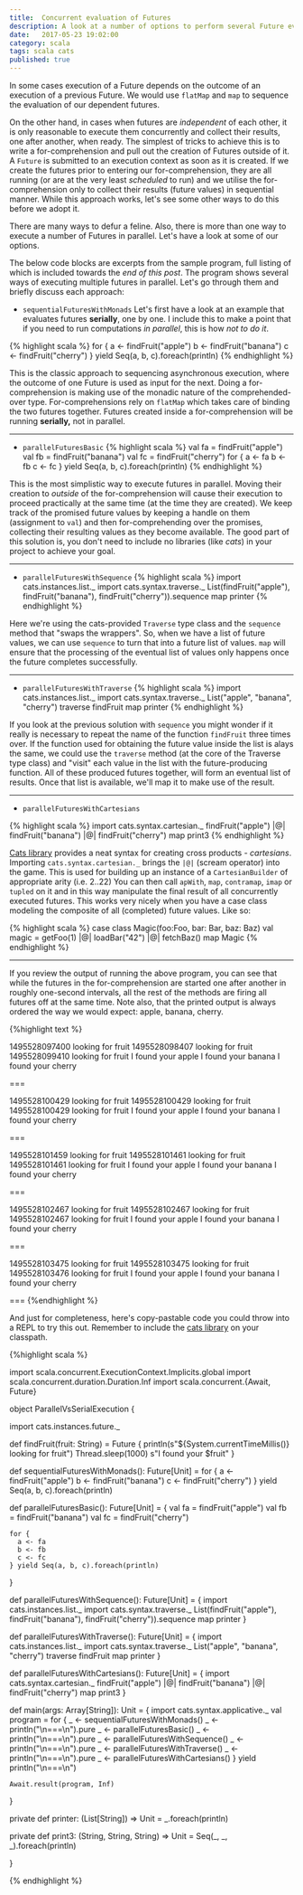 ```yaml
---
title:  Concurrent evaluation of Futures
description: A look at a number of options to perform several Future evaluations concurrently with (and without) help of the cats library.
date:   2017-05-23 19:02:00
category: scala
tags: scala cats
published: true
---
```


In some cases execution of a Future depends on the outcome of an execution of a previous Future. We would use `flatMap` and `map` to sequence the evaluation of our dependent futures.

On the other hand, in cases when futures are _independent_ of each other, it is only reasonable to execute them concurrently and collect their results, one after another, when ready. The simplest of tricks to achieve this is to write a for-comprehension and pull out the creation of Futures outside of it.  A `Future` is submitted to an execution context as soon as it is created. If we create the futures prior to entering our for-comprehension, they are all running (or are at the very least _scheduled_ to run) and we utilise the for-comprehension only to collect their results (future values) in sequential manner. While this approach works, let's see some other ways to do this before we adopt it.

There are many ways to defur a feline. Also, there is more than one way to execute a number of Futures in parallel. Let's have a look at some of our options.




The below code blocks are excerpts from the sample program, full listing of which is included towards the _end of this post_. The program shows several ways of executing multiple futures in parallel. Let's go through them and briefly discuss each approach:

- `sequentialFuturesWithMonads`
Let's first have a look at an example that evaluates futures **serially**, one by one. I include this to make a point that if you need to run computations _in parallel_, this is how _not to do it_.

{% highlight scala %}
for {
  a <- findFruit("apple")
  b <- findFruit("banana")
  c <- findFruit("cherry")
} yield Seq(a, b, c).foreach(println)
{% endhighlight %}

This is the classic approach to sequencing asynchronous execution, where the outcome of one Future is used as input for the next. Doing a for-comprehension is making use of the monadic nature of the comprehended-over type. For-comprehensions rely on `flatMap` which takes care of binding the two futures together. Futures created inside a for-comprehension will be running **serially,** not in parallel.

______

- `parallelFuturesBasic`
{% highlight scala %}
val fa = findFruit("apple")
val fb = findFruit("banana")
val fc = findFruit("cherry")
for {
  a <- fa
  b <- fb
  c <- fc
} yield Seq(a, b, c).foreach(println)
{% endhighlight %}

This is the most simplistic way to execute futures in parallel. Moving their creation to _outside_ of the for-comprehension will cause their execution to proceed practically at the same time (at the time they are created). We keep track of the promised future values by keeping a handle on them (assignment to `val`) and then for-comprehending over the promises, collecting their resulting values as they become available. The good part of this solution is, you don't need to include no libraries (like _cats_) in your project to achieve your goal.

______

- `parallelFuturesWithSequence`
{% highlight scala %}
import cats.instances.list._
import cats.syntax.traverse._
List(findFruit("apple"), findFruit("banana"), findFruit("cherry")).sequence map printer
{% endhighlight %}

Here we're using the cats-provided `Traverse` type class and the `sequence` method that "swaps the wrappers". So, when we have a list of future values, we can use `sequence` to turn that into a future list of values. `map` will ensure that the processing of the eventual list of values only happens once the future completes successfully.

______

- `parallelFuturesWithTraverse`
{% highlight scala %}
import cats.instances.list._
import cats.syntax.traverse._
List("apple", "banana", "cherry") traverse findFruit map printer
{% endhighlight %}

If you look at the previous solution with `sequence` you might wonder if it really is necessary to repeat the name of the function `findFruit` three times over. If the function used for obtaining the future value inside the list is alays the same, we could use the `traverse` method (at the core of the Traverse type class) and "visit" each value in the list with the future-producing function. All of these produced futures together, will form an eventual list of results. Once that list is available, we'll map it to make use of the result.

______

- `parallelFuturesWithCartesians`

{% highlight scala %}
import cats.syntax.cartesian._
findFruit("apple") |@| findFruit("banana") |@| findFruit("cherry") map print3
{% endhighlight %}

[Cats library][1] provides a neat syntax for creating cross products - _cartesians_. Importing `cats.syntax.cartesian._` brings the `|@|` (scream operator) into the game. This is used for building up an instance of a `CartesianBuilder` of appropriate arity (i.e. 2..22) You can then call `apWith`, `map`, `contramap`, `imap` or `tupled` on it and in this way manipulate the final result of all concurrently executed futures. This works very nicely when you have a case class modeling the composite of all (completed) future values. Like so:

{% highlight scala %}
case class Magic(foo:Foo, bar: Bar, baz: Baz)
val magic = getFoo(1) |@| loadBar("42") |@| fetchBaz() map Magic
{% endhighlight %}


______

If you review the output of running the above program, you can see that while the futures in the for-comprehension are started one after another in roughly one-second intervals, all the rest of the methods are firing all futures off at the same time. Note also, that the printed output is always ordered the way we would expect: apple, banana, cherry.

{%highlight text %}

1495528097400 looking for fruit
1495528098407 looking for fruit
1495528099410 looking for fruit
I found your apple
I found your banana
I found your cherry

===

1495528100429 looking for fruit
1495528100429 looking for fruit
1495528100429 looking for fruit
I found your apple
I found your banana
I found your cherry

===

1495528101459 looking for fruit
1495528101461 looking for fruit
1495528101461 looking for fruit
I found your apple
I found your banana
I found your cherry

===

1495528102467 looking for fruit
1495528102467 looking for fruit
1495528102467 looking for fruit
I found your apple
I found your banana
I found your cherry

===

1495528103475 looking for fruit
1495528103475 looking for fruit
1495528103476 looking for fruit
I found your apple
I found your banana
I found your cherry

===
{%endhighlight %}

And just for completeness, here's copy-pastable code you could throw into a REPL to try this out. Remember to include the [cats library][1] on your classpath.

{%highlight scala %}

import scala.concurrent.ExecutionContext.Implicits.global
import scala.concurrent.duration.Duration.Inf
import scala.concurrent.{Await, Future}

object ParallelVsSerialExecution {

  import cats.instances.future._

  def findFruit(fruit: String) = Future {
    println(s"${System.currentTimeMillis()} looking for fruit")
    Thread.sleep(1000)
    s"I found your $fruit"
  }

  def sequentialFuturesWithMonads(): Future[Unit] =
    for {
      a <- findFruit("apple")
      b <- findFruit("banana")
      c <- findFruit("cherry")
    } yield Seq(a, b, c).foreach(println)


  def parallelFuturesBasic(): Future[Unit] = {
    val fa = findFruit("apple")
    val fb = findFruit("banana")
    val fc = findFruit("cherry")

    for {
      a <- fa
      b <- fb
      c <- fc
    } yield Seq(a, b, c).foreach(println)
  }

  def parallelFuturesWithSequence(): Future[Unit] = {
    import cats.instances.list._
    import cats.syntax.traverse._
    List(findFruit("apple"), findFruit("banana"), findFruit("cherry")).sequence map printer
  }

  def parallelFuturesWithTraverse(): Future[Unit] = {
    import cats.instances.list._
    import cats.syntax.traverse._
    List("apple", "banana", "cherry") traverse findFruit map printer
  }

  def parallelFuturesWithCartesians(): Future[Unit] = {
    import cats.syntax.cartesian._
    findFruit("apple") |@| findFruit("banana") |@| findFruit("cherry") map print3
  }

  def main(args: Array[String]): Unit = {
    import cats.syntax.applicative._
    val program = for {
      _ <- sequentialFuturesWithMonads()
      _ <- println("\n===\n").pure
      _ <- parallelFuturesBasic()
      _ <- println("\n===\n").pure
      _ <- parallelFuturesWithSequence()
      _ <- println("\n===\n").pure
      _ <- parallelFuturesWithTraverse()
      _ <- println("\n===\n").pure
      _ <- parallelFuturesWithCartesians()
    } yield println("\n===\n")

    Await.result(program, Inf)
  }

  private def printer: (List[String]) => Unit = _.foreach(println)

  private def print3: (String, String, String) => Unit = Seq(_, _, _).foreach(println)

}

{% endhighlight %}


[1]:http://typelevel.org/cats/
